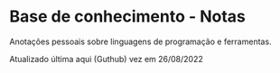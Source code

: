 # Base de conhecimento - Notas

Anotações pessoais sobre linguagens de programação e ferramentas.

Atualizado última aqui (Guthub) vez em 26/08/2022